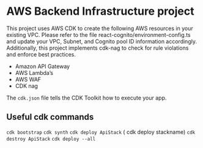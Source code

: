 # AWS Backend Infrastructure project


This project uses AWS CDK to create the following AWS resources in your existing VPC. Please refer to the file react-cognito/environment-config.ts and update your VPC, Subnet, and Cognito pool ID information accordingly. Additionally, this project implements cdk-nag to check for rule violations and enforce best practices.

- Amazon API Gateway
- AWS Lambda’s
- AWS WAF 
- CDK nag


The `cdk.json` file tells the CDK Toolkit how to execute your app.

## Useful cdk commands

`cdk bootstrap`
`cdk synth`
`cdk deploy ApiStack` ( cdk deploy stackname)
`cdk destroy ApiStack`
`cdk deploy --all`
